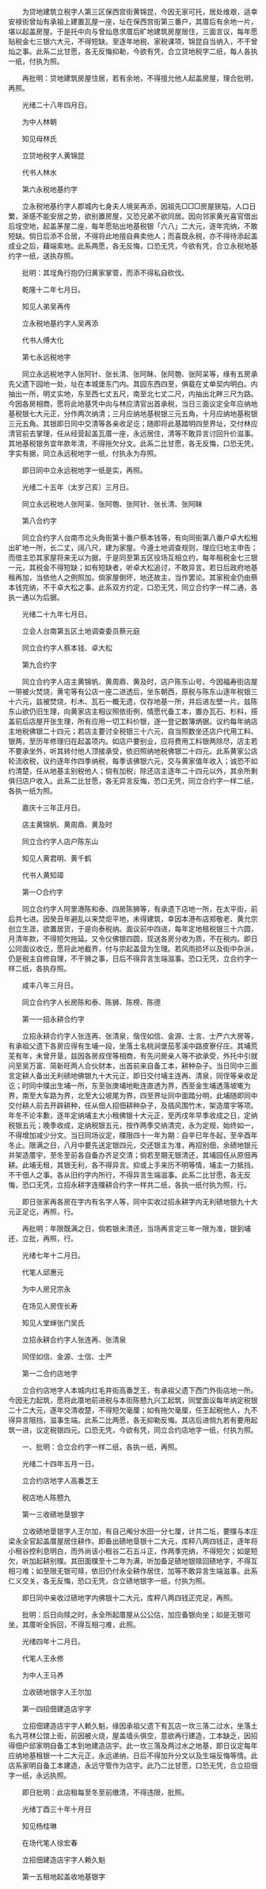<!-- { "loadSidebar": true } -->
　　为贷地建筑立税字人第三区保西宫街黄锦昆，今因无家可托，居处维艰，适幸安禄街曾灿有承祖上建置瓦屋一座，址在保西宫街第三番户，其厝后有余地一片，堪以起盖房屋。于是托中向与曾灿恳求厝后旷地建筑房屋居住，三面言议，每年愿贴税金七三银六大元，不得短缺。至逐年地税、家税课项，锦昆自当纳入，不干曾灿之事。此系二比甘愿，各无反悔抑勒，今欲有凭，合立贷地税字二纸，每人各执一纸，付执为照。

　　再批明：贷地建筑房屋住居，若有余地，不得擅允他人起盖房屋，理合批明，再照。

　　光绪二十八年四月日。

　　为中人林朝

　　知见母林氏

　　立贷地税字人黄锦昆

　　代书人林水

　　第六永税地基约字

　　立永税地基约字人郡城内七身夫人境吴再添，因祖先□□□房屋狭隘，人口日繁，渐感不能安居之势，欲别置房屋，又恐兄弟不欲同居。因向邻家黄光喜官借出后埕空地，起盖茅屋二座，每年愿贴出地基税银「六八」二大元，逐年完纳，不敢短缺。倘日后添不合居，不得将此地擅自典卖他人；而喜既永税，亦不得待添起盖成业之后，藉端索地。此系两愿，各无反悔，口恐无凭，今欲有凭，合立永税地基约字一纸，送执存照。

　　批明：其埕角行抱仍归黄家掌管，而添不得私自砍伐。

　　乾隆十二年七月日。

　　知见人弟吴再传

　　立永税地基约字人吴再添

　　代书人傅大化

　　第七永远税地字

　　同立永远税地字人张阿针、张长清、张阿眛、张阿匏、张阿呆等，缘有五房承先父遗下园地一处，址在本城堡东门内。其园东西四至，俱载在丈单契内明白。内抽出一所，明丈实地，东至西七丈五尺，南至北七丈二尺，内抽出北畔三尺为路。今因各房相商，愿将此地基凭中向与林应清官出首承税，当日三面议定全年应纳地基税银七大元正，分作两次纳清；三月应纳地基税银三元五角，十月应纳地基税银三元五角。其银即日同中交清等各亲收足讫；随即将此基踏明四至界址，交付林应清官前去掌理，任从经营起盖瓦厝一座，永远居住，清等不敢异言讨回升价滋事。其地基税银务宜年款年清，不得拖欠分文。此系二比甘愿，各无反悔，口恐无凭，字实有据，同立永远税地字一纸，付执永为存照。

　　即日同中立永远税地字一纸是实，再照。

　　光绪二十五年（太岁己亥）三月日。

　　同立永远税地人张阿呆、张阿匏、张阿针、张长清、张阿眛

　　第八合约字

　　同立合约字人台南市北头角街第十番户蔡本钱等，有向同街第八番户卓大松租出旷地一所，长二丈，阔八尺，建为家屋。今遵土地调查规则，理应归地主申告；而借主恐其家屋将来无以为据，于是同至第五区役场互相立约，每年租税金七三银一元，其税金不得短缺；如有短缺者，听卓大松追讨，不敢异言。若日后政府地基租再加，当依他人之例照加。倘家屋倒坏，地还故主，当作罢论。其家税金仍由蔡本钱完纳，不干卓大松之事。此系双方约定，口恐无凭，同立合约字一样二通，各执一通以为后据。

　　光绪二十九年七月日。

　　立会人台南第五区土地调查委员蔡元庭

　　同立合约字人蔡本钱、卓大松

　　第九合约字

　　同立合约字人店主黄锦帆、黄周鼎、黄及时，店户陈东山号。今因福寿街店屋一带被火焚烧，黄宅等有公店一座二进透后，坐东朝西，原税与陈东山逐年税银三十六元，兹被焚烧，杉木、瓦石一概无遗，仅存地基一所，并后进左壁一片。兹陈东山欲仍旧生理，向黄家店主相议照依街例，情愿代备工本，置办瓦石、杉料，搭盖前后店屋开张生理，所有应用一切工料价银，逐一登记数簿炳据。议约每年纳店主地税佛银二十四元；若店主要讨全税银三十六元，自当照数坐还店户代用工料、银两，至历年修理归在起盖项内。如店户要别业，应将费用工料银两除尽，店主若不要承坐外，听其转付他人顶接承受，依旧照纳地税佛银二十四元。此系黄家公店轮流收税，议约逐年作四季纳税，每季该佛银六元，交与黄家值年收入；诚恐不如约清楚，任从地基主别税他人；倘有加税，除还店主逐年二十四元以外，其余所剩俱归店户收入。此系二比甘愿，各无异言反悔，恐口无凭，同立合约字一样二纸，各执一纸为照。

　　嘉庆十三年正月日。

　　店主黄锦帆、黄周鼎、黄及时

　　同立合约字人店户陈东山

　　知见人黄君明、黄千鹤

　　代书人黄知璋

　　第一○合约字

　　同立合约字人阿里港陈和泰、四房陈狮等，有承遗下店地一所，在太平街，前后共七进。因癸丑年避乱以来焚炬平地，未得建筑，幸因本港布店郑敬老、黄允宗创立生涯，欲置居货，于是向泰税纳。面议前中四进，每年定地租税银三十六圆，月清年款，不得短欠拖延。又令仪佛银四圆，现送各房分收为质，不在税内。即日公同面议收讫，愿将此地截界，付与宗起盖营为生理。若风雨损坏以及街中杂派，仍是税主自修自理，不干狮之事，日后不得异言生端滋事。恐口无凭，立合约字一样二纸，各执存照。

　　咸丰八年三月日。

　　同立合约字人长房陈和泰、陈狮、陈榜、陈德

　　第一一招永耕合约字

　　立招永耕合约字人张连再、张清泉，偕侄如信、金源、士言、士严六大房等，有承祖父遗下各房应得有生埔一段，坐落土名桃涧堡茄苳溪中路皮寮仔庄。其埔荒芜有年，未曾开垦，兹因各房叔侄等相商，有先问房亲人等不欲承受，外托中引就问至吴万富、简新旺两人合伙财本，出首前来自备工本，耕种杂子。当日同中三面言定耕人备出无利碛地佛银九十大元正，即日交付埔主连再、清泉，同侄等亲收足讫；时同中贌出生埔一所，东至张庚埔地毗连直透为界，西至金生埔透落坡墘为界，南至大车路为界，北至大公坡尾为界，四至界址同中面踏分明，此埔随即同中交付耕人前去开辟耕种，任从佃人招佃耕种杂子，及插风围竹木，架造厝宇等项。年冬不论丰歉，逐年定纳埔主大小租佛银十大元正，至丙戌年早季收成之日，定纳税银五元；晚季收成，定纳税银五元，按作两季交纳清完，永为定规，始终如一，不得增加减少分文。当日同场议定，贌限四十一年为期：自辛巳年冬起，至辛酉年冬止。限满之日，八月中要先送定银四元，交还银主为准，再招别佃，余碛地银元并架造厝宇，至冬至前各自备办齐足交清；倘若至期无银清还，其埔园任从原佃再耕。此埔无租，其银无利，各不得异言。抑或上手来历不明等情，埔主一力抵挡，不干佃人之事。各从旧约字内所行，不得异言生端滋事。此系二比甘愿，各无反悔，恐口无凭，立招永耕字连贌耕合约字一样共二纸，各执一纸付执为照，行。

　　即日张家再各房在字内有名字人等，同中实收过招永耕字内无利碛地银九十大元正足讫，再照，行。

　　再批明：年限既满之日，倘若银未清还，当场再言定三年一限为准，银到埔还，立批，再照，行。

　　光绪七年十二月日。

　　代笔人邱惠元

　　为中人房兄宗永

　　在场见人房侄长寿

　　知见人堂婶张门吴氏

　　立招永耕合约字人张连再、张清泉

　　同侄如信、金源、士信、士严

　　第一二合约店地字

　　立合约店地字人本城内红毛井街高番芝王，有承祖父遗下西门外街店地一所。今因无力起筑，愿将此厝地前进税与本街陈戆九兴工起筑，同堂面议每年纳定税银二十二大元，逐年交清收楚，不得短欠毫厘；如有拖欠毫厘，任王起税他人，九不得异言阻挡，滋事生端。此系二比两愿，各无抑勒反悔。其店后进倘九若有要用起筑一进，议定税银四元。口恐无凭，今欲有凭，同立合约店地字一纸，付执为照。

　　一、批明：合立合约字一样二纸，各执一纸，再照。

　　光绪二十四年五月一日。

　　立合约店地字人高番芝王

　　税店地人陈戆九

　　第一三收碛地垦银字

　　立收碛地垦银字人王尔加，有自己阄分水田一分七厘，计共二坵，要贌与本庄梁永全官起盖厝屋居住耕作。即备出碛地垦银十二大元，库秤八两四钱正，逐年将小租谷控利息明白，而外尚该小租谷二石五斗正，作两季完纳，不得短欠；如是短欠，听加起耕别贌。其田面贌至十二年为满，听加备足碛地银赎回碛地字，不得互相刁难；如至限无银可赎，依旧仍付永全耕作居住，加等不敢异言生端滋事。此系仁义交关，各无反悔，恐口无凭，合立碛地银字一纸，付执为照。

　　即日同中亲收过碛地字内佛银十二大元，库秤八两四钱正完足，再照。

　　批明：后日向赎之时，永全所起厝屋从公公估，加应备银向坐；如是无银可坐，其厝听全拆回，不得互相刁难，此照。

　　光绪四年十二月日。

　　代笔人王永修

　　为中人王马养

　　立收碛地银字人王尔加

　　第一四招佃建造店宇字

　　立招佃建造店宇字人赖久魁，缘因承祖父遗下有瓦店一坎三落二过水，坐落土名九芎林公馆上街，前因被火烧，屋盖墙头俱空，意欲再行建造，工本缺乏，因招得佃户邱家明自备工本到地建造店宇。此一坎三落及两过水之地基，即日议定每年应纳地基租银一十二大元正，永远递纳，日后不得加升分文以及生端反悔等情。此店系家明自备工本建造，永远守管作为店宇。此乃二比甘愿，口恐无凭，合立招佃字一纸，永远执照。

　　即日批明：此店租每至冬至前缴清，不得违限，批照。

　　光绪丁酉三十年十月日

　　知见杨桂琳

　　在场代笔人徐宏春

　　立招佃建造店宇字人赖久魁

　　第一五租地起盖收地基银字

